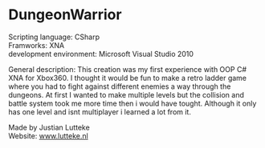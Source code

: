 DungeonWarrior
==========

Scripting language:       CSharp  <br/>
Framworks:                XNA  <br/>
development environment:  Microsoft Visual Studio 2010  <br/>

General description:
This creation was my first experience with OOP C# XNA for Xbox360. I thought it would be fun to make a retro ladder 
game where you had to fight against different enemies a way through the dungeons. At first I wanted to make 
multiple levels but the collision and battle system took me more time then i would have tought. Although it only has
one level and isnt multiplayer i learned a lot from it.

Made by Justian Lutteke  <br/>
Website: www.lutteke.nl